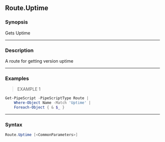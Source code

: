 Route.Uptime
------------

### Synopsis
Gets Uptime

---

### Description

A route for getting version uptime

---

### Examples
> EXAMPLE 1

```PowerShell
Get-PipeScript -PipeScriptType Route |
    Where-Object Name -Match 'Uptime' |
    Foreach-Object { & $_ }
```

---

### Syntax
```PowerShell
Route.Uptime [<CommonParameters>]
```
